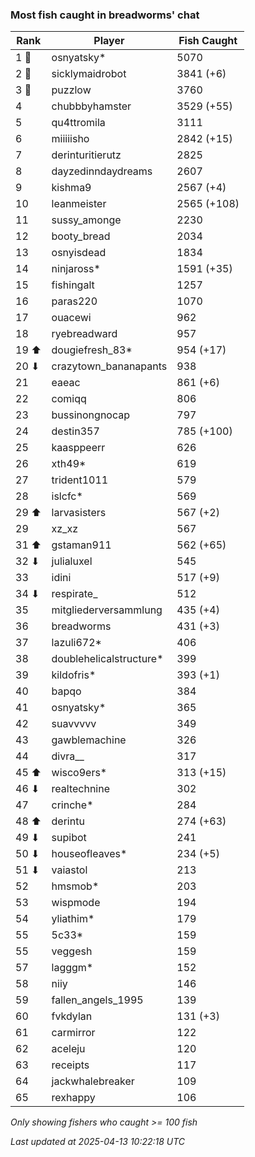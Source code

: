 ### Most fish caught in breadworms' chat
| Rank | Player | Fish Caught |
|------|--------|-----------|
| 1 🥇  | osnyatsky*  | 5070 |
| 2 🥈  | sicklymaidrobot  | 3841 (+6) |
| 3 🥉  | puzzlow  | 3760 |
| 4  | chubbbyhamster  | 3529 (+55) |
| 5  | qu4ttromila  | 3111 |
| 6  | miiiiisho  | 2842 (+15) |
| 7  | derinturitierutz  | 2825 |
| 8  | dayzedinndaydreams  | 2607 |
| 9  | kishma9  | 2567 (+4) |
| 10  | leanmeister  | 2565 (+108) |
| 11  | sussy_amonge  | 2230 |
| 12  | booty_bread  | 2034 |
| 13  | osnyisdead  | 1834 |
| 14  | ninjaross*  | 1591 (+35) |
| 15  | fishingalt  | 1257 |
| 16  | paras220  | 1070 |
| 17  | ouacewi  | 962 |
| 18  | ryebreadward  | 957 |
| 19 ⬆ | dougiefresh_83*  | 954 (+17) |
| 20 ⬇ | crazytown_bananapants  | 938 |
| 21  | eaeac  | 861 (+6) |
| 22  | comiqq  | 806 |
| 23  | bussinongnocap  | 797 |
| 24  | destin357  | 785 (+100) |
| 25  | kaasppeerr  | 626 |
| 26  | xth49*  | 619 |
| 27  | trident1011  | 579 |
| 28  | islcfc*  | 569 |
| 29 ⬆ | larvasisters  | 567 (+2) |
| 29  | xz_xz  | 567 |
| 31 ⬆ | gstaman911  | 562 (+65) |
| 32 ⬇ | julialuxel  | 545 |
| 33  | idini  | 517 (+9) |
| 34 ⬇ | respirate_  | 512 |
| 35  | mitgliederversammlung  | 435 (+4) |
| 36  | breadworms  | 431 (+3) |
| 37  | lazuli672*  | 406 |
| 38  | doublehelicalstructure*  | 399 |
| 39  | kildofris*  | 393 (+1) |
| 40  | bapqo  | 384 |
| 41  | osnyatsky*  | 365 |
| 42  | suavvvvv  | 349 |
| 43  | gawblemachine  | 326 |
| 44  | divra__  | 317 |
| 45 ⬆ | wisco9ers*  | 313 (+15) |
| 46 ⬇ | realtechnine  | 302 |
| 47  | crinche*  | 284 |
| 48 ⬆ | derintu  | 274 (+63) |
| 49 ⬇ | supibot  | 241 |
| 50 ⬇ | houseofleaves*  | 234 (+5) |
| 51 ⬇ | vaiastol  | 213 |
| 52  | hmsmob*  | 203 |
| 53  | wispmode  | 194 |
| 54  | yliathim*  | 179 |
| 55  | 5c33*  | 159 |
| 55  | veggesh  | 159 |
| 57  | lagggm*  | 152 |
| 58  | niiy  | 146 |
| 59  | fallen_angels_1995  | 139 |
| 60  | fvkdylan  | 131 (+3) |
| 61  | carmirror  | 122 |
| 62  | aceleju  | 120 |
| 63  | receipts  | 117 |
| 64  | jackwhalebreaker  | 109 |
| 65  | rexhappy  | 106 |

_Only showing fishers who caught >= 100 fish_

_Last updated at 2025-04-13 10:22:18 UTC_